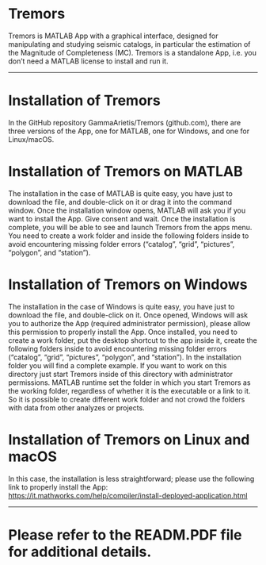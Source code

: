 # Tremors
Tremors is MATLAB App with a graphical interface, designed for manipulating and studying seismic catalogs, in particular the estimation of the Magnitude of Completeness (MC). Tremors is a standalone App, i.e. you don’t need a MATLAB license to install and run it. 

--------------
# Installation of Tremors
In the GitHub repository GammaArietis/Tremors (github.com), there are three versions of the App, one for MATLAB, one for Windows, and one for Linux/macOS. 

# Installation of Tremors on MATLAB
The installation in the case of MATLAB is quite easy, you have just to download the file, and double-click on it or drag it into the command window. Once the installation window opens, MATLAB will ask you if you want to install the App. Give consent and wait. Once the installation is complete, you will be able to see and launch Tremors from the apps menu.
You need to create a work folder and inside the following folders inside to avoid encountering missing folder errors (“catalog”, “grid”, “pictures”, “polygon”, and “station”).

# Installation of Tremors on Windows
The installation in the case of Windows is quite easy, you have just to download the file, and double-click on it. Once opened, Windows will ask you to authorize the App (required administrator permission), please allow this permission to properly install the App.
Once installed, you need to create a work folder, put the desktop shortcut to the app inside it, create the following folders inside to avoid encountering missing folder errors (“catalog”, “grid”, “pictures”, “polygon”, and “station”).
In the installation folder you will find a complete example. If you want to work on this directory just start Tremors inside of this directory with administrator permissions.
MATLAB runtime set the folder in which you start Tremors as the working folder, regardless of whether it is the executable or a link to it. So it is possible to create different work folder and not crowd the folders with data from other analyzes or projects.

# Installation of Tremors on Linux and macOS
In this case, the installation is less straightforward; please use the following link to properly install the App: https://it.mathworks.com/help/compiler/install-deployed-application.html

--------------
# Please refer to the READM.PDF file for additional details. 

